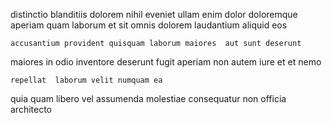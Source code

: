 <!--
title: Multi-tiered uniform data-warehouse
author: Meaghan
date: 2014-11-17-2315
link: 2014-11-17-2315-multi-tiered-uniform-data-warehouse
tags: [hacks,IX,factory,PNG]
-->

distinctio  blanditiis dolorem nihil eveniet ullam
enim dolor doloremque aperiam quam laborum et
sit omnis  dolorem laudantium aliquid eos
 	accusantium provident quisquam laborum maiores  aut sunt deserunt
maiores in odio inventore deserunt  fugit aperiam non autem
iure et et   nemo
 	repellat  laborum velit numquam ea 
quia  quam libero vel assumenda molestiae consequatur
non officia  architecto